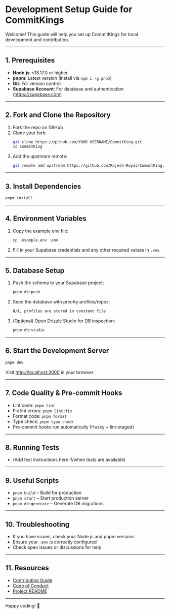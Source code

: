 # Development Setup Guide for CommitKings

Welcome! This guide will help you set up CommitKings for local development and contribution.

---

## 1. Prerequisites

- **Node.js**: v18.17.0 or higher
- **pnpm**: Latest version (install via `npm i -g pnpm`)
- **Git**: For version control
- **Supabase Account**: For database and authentication (https://supabase.com)

---

## 2. Fork and Clone the Repository

1. Fork the repo on GitHub
2. Clone your fork:
   ```bash
   git clone https://github.com/YOUR_USERNAME/CommitKing.git
   cd CommitKing
   ```
3. Add the upstream remote:
   ```bash
   git remote add upstream https://github.com/Rajesh-Royal/CommitKing.git
   ```

---

## 3. Install Dependencies

```bash
pnpm install
```

---

## 4. Environment Variables

1. Copy the example env file:
   ```bash
   cp .example.env .env
   ```
2. Fill in your Supabase credentials and any other required values in `.env`.

---

## 5. Database Setup

1. Push the schema to your Supabase project:
   ```bash
   pnpm db:push
   ```
2. Seed the database with priority profiles/repos:
   ```bash
   N/A, profiles are stored in constant file
   ```
3. (Optional) Open Drizzle Studio for DB inspection:
   ```bash
   pnpm db:studio
   ```

---

## 6. Start the Development Server

```bash
pnpm dev
```

Visit [http://localhost:3000](http://localhost:3000) in your browser.

---

## 7. Code Quality & Pre-commit Hooks

- Lint code: `pnpm lint`
- Fix lint errors: `pnpm lint:fix`
- Format code: `pnpm format`
- Type check: `pnpm type-check`
- Pre-commit hooks run automatically (Husky + lint-staged)

---

## 8. Running Tests

- (Add test instructions here if/when tests are available)

---

## 9. Useful Scripts

- `pnpm build` – Build for production
- `pnpm start` – Start production server
- `pnpm db:generate` – Generate DB migrations

---

## 10. Troubleshooting

- If you have issues, check your Node.js and pnpm versions
- Ensure your `.env` is correctly configured
- Check open issues or discussions for help

---

## 11. Resources

- [Contributing Guide](CONTRIBUTING.md)
- [Code of Conduct](CODE_OF_CONDUCT.md)
- [Project README](README.md)

---

Happy coding! 🎉
